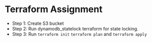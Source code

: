 # Terraform Assignment

* Step 1: Create S3 bucket
* Step 2: Run dynamodb_statelock terraform for state locking.
* Step 3: Run `terraform init` `terraform plan` and `terraform apply`
